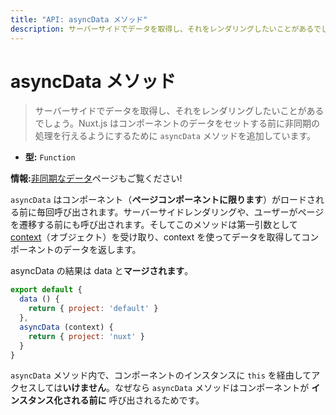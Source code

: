 ```yaml
---
title: "API: asyncData メソッド"
description: サーバーサイドでデータを取得し、それをレンダリングしたいことがあるでしょう。Nuxt.js はコンポーネントのデータをセットする前に非同期の処理を行えるようにするために `asyncData` メソッドを追加しています。
---
```


# asyncData メソッド

> サーバーサイドでデータを取得し、それをレンダリングしたいことがあるでしょう。Nuxt.js はコンポーネントのデータをセットする前に非同期の処理を行えるようにするために `asyncData` メソッドを追加しています。

- **型:** `Function`

<div class="Alert Alert--nuxt-green">

<b>情報:</b>[非同期なデータ](/guide/async-data)ページもご覧ください!

</div>

`asyncData` はコンポーネント（**ページコンポーネントに限ります**）がロードされる前に毎回呼び出されます。サーバーサイドレンダリングや、ユーザーがページを遷移する前にも呼び出されます。そしてこのメソッドは第一引数として [context](/api/context)（オブジェクト）を受け取り、context を使ってデータを取得してコンポーネントのデータを返します。

asyncData の結果は data と**マージされます**。

```js
export default {
  data () {
    return { project: 'default' }
  },
  asyncData (context) {
    return { project: 'nuxt' }
  }
}
```

<div class="Alert Alert--orange">

`asyncData` メソッド内で、コンポーネントのインスタンスに `this` を経由してアクセスしては**いけません**。なぜなら `asyncData` メソッドはコンポーネントが **インスタンス化される前に** 呼び出されるためです。

</div>
